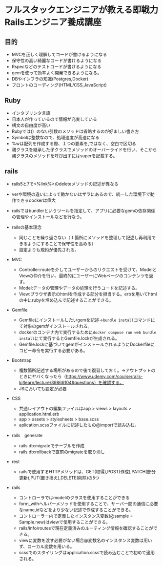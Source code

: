 # フルスタックエンジニアが教える即戦力Railsエンジニア養成講座

## 目的
* MVCを正しく理解してコードが書けるようになる
* 保守性の高い綺麗なコードが書けるようになる
* Rspecなどのテストコードが書けるようになる
* gemを使って効率よく開発できるようになる。
* DBやインフラの知識(Postgres,Docker)
* フロントのコーディング(HTML/CSS,JavaScript)

## Ruby
* インタプリンタ言語
* 日本人が作っているので情報が充実している
* 構文の自由度が高い
* Rubyでは(）のない引数のメソッドは省略するのが好ましい書き方
* Symbolは整数なので、処理速度が高速になる
* %wは配列を作成する際、１つの要素を,ではなく、空白で区切る
* 親クラスを継承した子クラスでメソッドのオーバーライドを行い、そこから親クラスのメソッドを呼び出すにはsuperを記載する。

## rails
* rails5と7で<%link%>のdeleteメソッドの記述が異なる
* verや環境の違いによって動かないはザラにあるので、統一した環境下で動作できるdockerは偉大
* railsではbundlerというツールを指定して、アプリに必要なgemの依存関係の管理やインストールなどを行なう。
* railsの基本理念
  * 同じことを繰り返さない（１箇所にメソッドを整理して記述し再利用できるようにすることで保守性を高める）
  * 設定よりも規約が優先される。
* MVC
  * Controller:routeを介してユーザーからのリクエストを受けて、ModelとViewの仲介を行い、最終的にユーザーにWebページのコンテンツを返す。
  * Model:データの管理やデータの処理を行うコードを記述する。
  * View:ブラウザ表示のhtmlを作成する部分を担当する。erbを用いてhtmlの中にrubyを埋め込んで記述することができる。
* Gemfile
  * Gemfileにインストールしたいgemを記述→``bundle install``コマンドにて対象のgemがインストールされる。
  * dockerのコンテナ内で実行するために``docker compose run web bundle install``にて実行するとGemfile.lockが生成される。
  * Gemfile.lockに基づいてgemがインストールされるようにDockerfileにコピー命令を実行する必要がある。
 
* Bootstrap
  * 複数箇所記述する場所があるので後で復習しておく。→アウトプットのときにヤバくなったら（https://www.udemy.com/course/rails-kj/learn/lecture/39866104#questions）を確認する。
  * JSにおいても設定が必要
* CSS
  * 共通レイアウトの編集ファイルはapp > views > layouts > application.html.erb
  * app > assets > stylesheets > base.scss
  * aplication.scssファイルに記述したもの@importで読み込む。
* rails　generate
  * rails db:migrateでテーブルを作成
  * rails db:rollbackで直前のmigrateを取り消し
* rest
  * railsで使用するHTTPメソッドは、GET(取得),POST(作成),PATCH(部分更新),PUT(置き換え),DELETE(削除)の5つ
* rails
  * コントローラではmodelのクラスを使用することができる
  * form_withヘルパーメソッドを使用することで、サーバー間の通信に必要なname,idなどをより少ない記述で作成することができる。
  * コントローラー内で定義したインスタンス変数(@sample = Sample.new)はviewで使用することができる。
  * rails/info/routesで現在定義済みのルーティング情報を確認することができる。
  * viewに変数を渡す必要がない場合@変数名のインスタンス変数は用いず、ローカル変数を用いる。
  * scssでのスタイリングはapplication.scssで読み込むことで初めて適用される。
